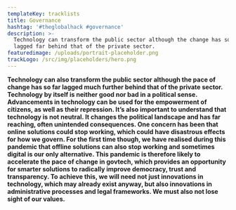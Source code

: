 ```yaml
---
templateKey: tracklists
title: Governance
hashtag: '#theglobalhack #governance'
description: >-
  Technology can transform the public sector although the change has so far
  lagged far behind that of the private sector. 
featuredimage: /uploads/portrait-placeholder.png
trackLogo: /src/img/placeholders/hero.png
---
```

**Technology can also transform the public sector although the pace of change has so far lagged much further behind that of the private sector. Technology by itself is neither good nor bad in a political sense. Advancements in technology can be used for the empowerment of citizens, as well as their repression. It’s also important to understand that technology is not neutral. It changes the political landscape and has far reaching, often unintended consequences. One concern has been that online solutions could stop working, which could have disastrous effects for how we govern. For the first time though, we have realised during this pandemic that offline solutions can also stop working and sometimes digital is our only alternative. This pandemic is therefore likely to accelerate the pace of change in govtech, which provides an opportunity for smarter solutions to radically improve democracy, trust and transparency. To achieve this, we will need not just innovations in technology, which may already exist anyway, but also innovations in administrative processes and legal frameworks. We must also not lose sight of our values.**